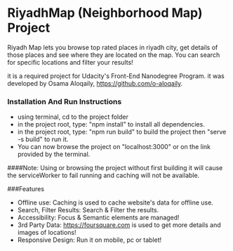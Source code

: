 # RiyadhMap (Neighborhood Map) Project

Riyadh Map lets you browse top rated places in riyadh city, get details of those places and see where they are located on the map. You can search for specific locations and filter your results!


it is a required project for Udacity's Front-End Nanodegree Program.
it was developed by Osama Aloqaily, https://github.com/o-aloqaily.

### Installation And Run Instructions
  - using terminal, cd to the project folder
  - in the project root, type: "npm install" to install all dependencies.
  - in the project root, type: "npm run build" to build the project then "serve -s build" to run it.
  - You can now browse the project on "localhost:3000" or on the link provided by the terminal.

####Note: Using or browsing the project without first building it will cause the serviceWorker to fail running and caching will not be available.



###Features

- Offline use: Caching is used to cache website's data for offline use.
- Search, Filter Results: Search & Filter the results.
- Accessibility: Focus & Semantic elements are managed!
- 3rd Party Data: https://foursquare.com is used to get more details and images of locations!
- Responsive Design: Run it on mobile, pc or tablet!
